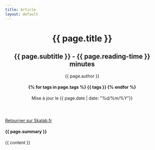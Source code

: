 ```yaml
---
title: Article
layout: default
---
```


<header class="article-head" style="background: -webkit-gradient(linear, left top, left bottom, from(rgba(22, 22, 22, 0.75)), color-stop(75%, rgba(22, 22, 22, 0.3)), to(#161616)), url({{ page.background-image }}); background: linear-gradient(to bottom, rgba(22, 22, 22, 0.75) 0%, rgba(22, 22, 22, 0.3) 75%, #161616 100%) url({{ page.background-image }}); background-position: center; background-repeat: no-repeat; background-attachment: scroll; background-size: cover;">
<div class="container d-flex align-items-center">
  <div class="mx-auto text-center pb-3">
    <h1 class="text-white mx-auto pb-3 text-uppercase head-title">{{ page.title }}</h1>
    <h2 class="text-white-50 mx-auto mt-5 mb-5">{{ page.subtitle }} - {{ page.reading-time }} minutes</h2>
    <div class="row">
      <div class="col-lg-4 mx-auto text-left text-white">
        {{ page.author }}
      </div>
      <div class="col-lg-4 mx-auto">
        <h4>
          {% for tags in page.tags %}
          <span class="badge badge-secondary">{{ tags }}</span>
          {% endfor %}
        </h4>
      </div>
      <div class="col-lg-4 mx-auto text-right text-white">
        Mise à jour le {{ page.date | date: "%d/%m/%Y"}}
      </div>
    </div>
  </div>
</div>
</header>

<div class="container article">
  <div class="row mt-4 mb-4">
    <div class="col-lg-3 mx-auto m-4">
      <a href="/index.html" class="btn btn-secondary btn-fix"><i class="fas fa-arrow-left fa-lg"></i> Retourner sur Skalab.fr</a>
    </div>
    <div class="col-lg-9 mx-auto m-3">
      <h4>{{ page.summary }}</h4>
    </div>
  </div>
  <div class="row">
    <div class="col-lg-1 ">
      <div class="social d-flex justify-content-center mb-3">
        <a href="https://www.linkedin.com/in/gael-barbier/" target="_blank" class="mx-2">
          <i class="fab fa-linkedin-in"></i>
        </a>
      </div>
      <div class="social d-flex justify-content-center mb-3">
        <a href="https://github.com/gaeldb" target="_blank" class="mx-2">
          <i class="fab fa-github"></i>
        </a>
      </div>
    </div>
    <div class="col-lg-11">
      {{ content }}
    </div>
  </div>
</div>